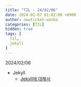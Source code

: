 ```yaml
---
title: "TIL - 24/02/06"
date: 2024-02-07 01:02:00 +0900
author: newticket-wonka
categories: [TIL]
hidden: true
tags: [
  til,
  jekyll
]
---
```


2024/02/06

* Jekyll
  * [Jekyll에 대해서](https://newticket-wonka.github.io/posts/about-jekyll/)
